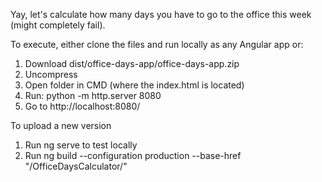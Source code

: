 Yay, let's calculate how many days you have to go to the office this week (might completely fail).

To execute, either clone the files and run locally as any Angular app or:

1. Download dist/office-days-app/office-days-app.zip
2. Uncompress
3. Open folder in CMD (where the index.html is located)
4. Run: python -m http.server 8080
5. Go to http://localhost:8080/

To upload a new version

1. Run ng serve to test locally
2. Run ng build --configuration production --base-href "/OfficeDaysCalculator/"
